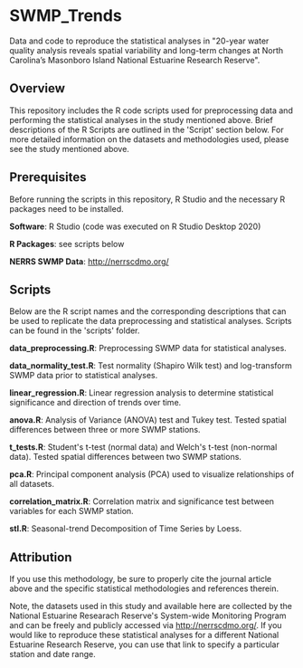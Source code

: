 # SWMP_Trends
Data and code to reproduce the statistical analyses in "20-year water quality analysis reveals spatial variability and long-term changes at North Carolina’s Masonboro Island National Estuarine Research Reserve". 


## Overview
This repository includes the R code scripts used for preprocessing data and performing the statistical analyses in the study mentioned above. Brief descriptions of the R Scripts are outlined in the 'Script' section below. For more detailed information on the datasets and methodologies used, please see the study mentioned above.  


## Prerequisites
Before running the scripts in this repository, R Studio and the necessary R packages need to be installed. 

**Software**: R Studio (code was executed on R Studio Desktop 2020)

**R Packages**: see scripts below

**NERRS SWMP Data**: http://nerrscdmo.org/


## Scripts
Below are the R script names and the corresponding descriptions that can be used to replicate the data preprocessing and statistical analyses. Scripts can be found in the 'scripts' folder. 

**data_preprocessing.R**: Preprocessing SWMP data for statistical analyses. 

**data_normality_test.R**: Test normality (Shapiro Wilk test) and log-transform SWMP data prior to statistical analyses. 

**linear_regression.R**: Linear regression analysis to determine statistical significance and direction of trends over time. 

**anova.R**: Analysis of Variance (ANOVA) test and Tukey test. Tested spatial differences between three or more SWMP stations. 

**t_tests.R**: Student's t-test (normal data) and Welch's t-test (non-normal data). Tested spatial differences between two SWMP stations. 

**pca.R**: Principal component analysis (PCA) used to visualize relationships of all datasets.

**correlation_matrix.R**: Correlation matrix and significance test between variables for each SWMP station. 

**stl.R**: Seasonal-trend Decomposition of Time Series by Loess. 



## Attribution
If you use this methodology, be sure to properly cite the journal article above and the specific statistical methodologies and references therein. 

Note, the datasets used in this study and available here are collected by the National Estuarine Researach Reserve's System-wide Monitoring Program and can be freely and publicly accessed via http://nerrscdmo.org/. If you would like to reproduce these statistical analyses for a different National Estuarine Research Reserve, you can use that link to specify a particular station and date range. 
